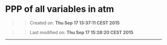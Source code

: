 PPP of all variables in atm
==========
>> Created on: __Thu Sep 17 13:37:11 CEST 2015__ 
 
>> Last modified on: __Thu Sep 17 15:28:20 CEST 2015__ 
 
------ 
 

